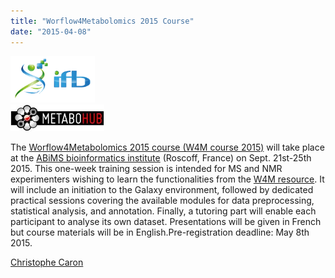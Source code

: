```yaml
---
title: "Worflow4Metabolomics 2015 Course"
date: "2015-04-08"
---
```


<div class='right'>
<a href='http://workflow4metabolomics.org/training/W4Mcourse2015'><img src="/src/images/logos/IFBSmallTransLogo.png" alt="IFB" width="135" /></a><br />
<a href='http://workflow4metabolomics.org/training/W4Mcourse2015'><img src="/src/images/logos/MetaboHubLogo.jpg" alt="MetaboHub" width="150" /></a>
</div>

The [Worflow4Metabolomics 2015 course (W4M course 2015)](http://workflow4metabolomics.org/training/W4Mcourse2015) will take place at the [ABiMS bioinformatics institute](http://abims.sb-roscoff.fr/) (Roscoff, France) on Sept. 21st-25th 2015. This one-week training session is intended for MS and NMR experimenters wishing to learn the functionalities from the [W4M resource](http://workflow4metabolomics.org/). It will include an initiation to the Galaxy environment, followed by dedicated practical sessions covering the available modules for data preprocessing, statistical analysis, and annotation. Finally, a tutoring part will enable each participant to analyse its own dataset. Presentations will be given in French but course materials will be in English.Pre-registration deadline: May 8th 2015.

[Christophe Caron](https://fr.linkedin.com/pub/christophe-caron/48/a88/8)


